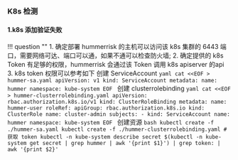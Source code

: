 ### K8s 检测
#### 1.k8s 添加验证失败
!!! question ""
    1. 确定部署 hummerrisk 的主机可以访问该 k8s 集群的 6443 端口，需要网络可达、端口可以通，如果不通可以检查防火墙;
    2. 确定提供的 k8s Token 有足够的权限，hummerrisk 会通过该 Token 调用 k8s apiserver 的api
    3. k8s token 权限可以参考如下
    创建 ServiceAccount
    ```yaml
    cat <<EOF > hummer-sa.yaml
    apiVersion: v1
    kind: ServiceAccount
    metadata:
      name: hummer
      namespace: kube-system
    EOF
    ```
    创建 clusterrolebinding
    ```yaml
    cat <<EOF > hummer-clusterrolebinding.yaml
    apiVersion: rbac.authorization.k8s.io/v1
    kind: ClusterRoleBinding
    metadata:
      name: hummer-user
    roleRef:
      apiGroup: rbac.authorization.k8s.io
      kind: ClusterRole
      name: cluster-admin
    subjects:
      - kind: ServiceAccount
        name: hummer
        namespace: kube-system
    EOF
    ```
    创建资源
    ```bash
    kubectl create -f ./hummer-sa.yaml
    kubectl create -f ./hummer-clusterrolebinding.yaml
    # 获取 token
    kubectl -n kube-system describe secret $(kubectl -n kube-system get secret | grep hummer | awk '{print $1}') | grep token: | awk '{print $2}'
    ```
